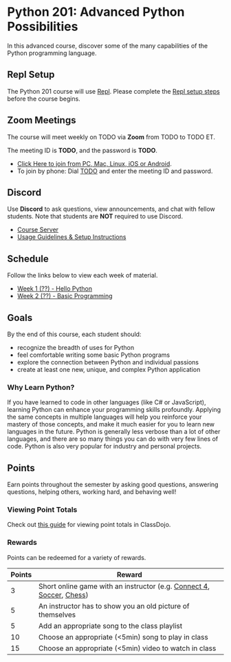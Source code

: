 # Python 201: Advanced Python Possibilities
In this advanced course, discover some of the many capabilities of the Python programming language.

## Repl Setup
The Python 201 course will use [Repl](https://repl.it). Please complete the [Repl setup steps](ReplSetup.md) before the course begins.

## Zoom Meetings
The course will meet weekly on TODO via **Zoom** from TODO to TODO ET.

The meeting ID is **TODO**, and the password is **TODO**.

- [Click Here to join from PC, Mac, Linux, iOS or Android](TODO).
- To join by phone: Dial [TODO](tel:+1TODO) and enter the meeting ID and password.

## Discord
Use **Discord** to ask questions, view announcements, and chat with fellow students. Note that students are **NOT** required to use Discord.

- [Course Server](TODO)
- [Usage Guidelines & Setup Instructions](https://hylandtechclub.com/DiscordUse)

## Schedule
Follow the links below to view each week of material.

- [Week 1 (??) - Hello Python](HelloPython/StudentDesc.md)
- [Week 2 (??) - Basic Programming](BasicProgramming/StudentDesc.md)

## Goals
By the end of this course, each student should:

- recognize the breadth of uses for Python
- feel comfortable writing some basic Python programs
- explore the connection between Python and individual passions
- create at least one new, unique, and complex Python application

### Why Learn Python?
If you have learned to code in other languages (like C# or JavaScript), learning Python can enhance your programming skills profoundly. Applying the same concepts in multiple languages will help you reinforce your mastery of those concepts, and make it much easier for you to learn new languages in the future. Python is generally less verbose than a lot of other languages, and there are so many things you can do with very few lines of code. Python is also very popular for industry and personal projects.

## Points
Earn points throughout the semester by asking good questions, answering questions, helping others, working hard, and behaving well!

### Viewing Point Totals
Check out [this guide](https://hylandtechclub.com/ClassDojoPoints) for viewing point totals in ClassDojo.

### Rewards
Points can be redeemed for a variety of rewards.

| Points | Reward |
| -- | -- |
| 3 | Short online game with an instructor (e.g. [Connect 4](https://www.mathsisfun.com/games/connect4.html), [Soccer](https://www.agame.com/game/1-on-1-soccer-classic), [Chess](https://lichess.org/setup/friend)) |
| 5 | An instructor has to show you an old picture of themselves |
| 5 | Add an appropriate song to the class playlist |
| 10 | Choose an appropriate (<5min) song to play in class |
| 15 | Choose an appropriate (<5min) video to watch in class |